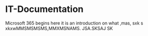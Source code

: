 # IT-Documentation

Microsoft 365 begins here it is an introduction on what ,mas, sxk s xkxwMMSMSMSMS,MMXMSNAMS. JSA.SKSAJ SK